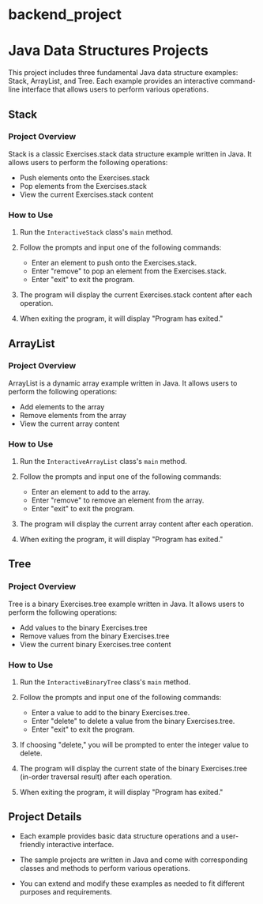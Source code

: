# backend_project
# Java Data Structures Projects

This project includes three fundamental Java data structure examples: Stack, ArrayList, and Tree. Each example provides an interactive command-line interface that allows users to perform various operations.

## Stack

### Project Overview

Stack is a classic Exercises.stack data structure example written in Java. It allows users to perform the following operations:

- Push elements onto the Exercises.stack
- Pop elements from the Exercises.stack
- View the current Exercises.stack content

### How to Use

1. Run the `InteractiveStack` class's `main` method.

2. Follow the prompts and input one of the following commands:
   - Enter an element to push onto the Exercises.stack.
   - Enter "remove" to pop an element from the Exercises.stack.
   - Enter "exit" to exit the program.

3. The program will display the current Exercises.stack content after each operation.

4. When exiting the program, it will display "Program has exited."

## ArrayList

### Project Overview

ArrayList is a dynamic array example written in Java. It allows users to perform the following operations:

- Add elements to the array
- Remove elements from the array
- View the current array content

### How to Use

1. Run the `InteractiveArrayList` class's `main` method.

2. Follow the prompts and input one of the following commands:
   - Enter an element to add to the array.
   - Enter "remove" to remove an element from the array.
   - Enter "exit" to exit the program.

3. The program will display the current array content after each operation.

4. When exiting the program, it will display "Program has exited."

## Tree

### Project Overview

Tree is a binary Exercises.tree example written in Java. It allows users to perform the following operations:

- Add values to the binary Exercises.tree
- Remove values from the binary Exercises.tree
- View the current binary Exercises.tree content

### How to Use

1. Run the `InteractiveBinaryTree` class's `main` method.

2. Follow the prompts and input one of the following commands:
   - Enter a value to add to the binary Exercises.tree.
   - Enter "delete" to delete a value from the binary Exercises.tree.
   - Enter "exit" to exit the program.

3. If choosing "delete," you will be prompted to enter the integer value to delete.

4. The program will display the current state of the binary Exercises.tree (in-order traversal result) after each operation.

5. When exiting the program, it will display "Program has exited."

## Project Details

- Each example provides basic data structure operations and a user-friendly interactive interface.

- The sample projects are written in Java and come with corresponding classes and methods to perform various operations.

- You can extend and modify these examples as needed to fit different purposes and requirements.
